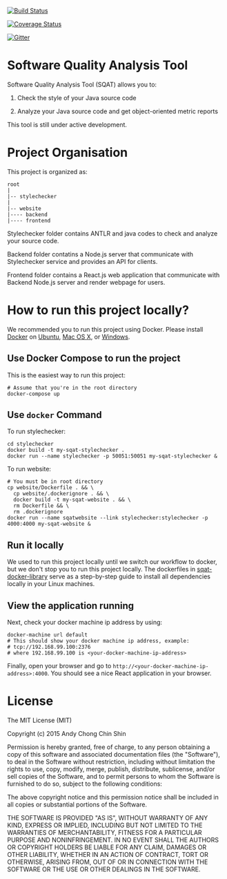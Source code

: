 [![Build Status](https://travis-ci.org/Andyccs/sqat.svg?branch=develop)](https://travis-ci.org/Andyccs/sqat)

[![Coverage Status](https://coveralls.io/repos/Andyccs/sqat/badge.svg?branch=develop&service=github)](https://coveralls.io/github/Andyccs/sqat?branch=develop)

[![Gitter](https://badges.gitter.im/Join%20Chat.svg)](https://gitter.im/Andyccs/sqat?utm_source=badge&utm_medium=badge&utm_campaign=pr-badge)

# Software Quality Analysis Tool

Software Quality Analysis Tool (SQAT) allows you to:

1. Check the style of your Java source code

2. Analyze your Java source code and get object-oriented metric reports

This tool is still under active development.

# Project Organisation

This project is organized as:

```
root
|
|-- stylechecker
|
|-- website
|---- backend
|---- frontend
```

Stylechecker folder contains ANTLR and java codes to check and analyze your source code. 

Backend folder contatins a Node.js server that communicate with Stylechecker service and provides an API for clients.

Frontend folder contains a React.js web application that communicate with Backend Node.js server and render webpage for users. 

# How to run this project locally?

We recommended you to run this project using Docker. Please install [Docker](https://docs.docker.com) on [Ubuntu](https://docs.docker.com/engine/installation/ubuntulinux/), [Mac OS X](https://docs.docker.com/engine/installation/mac/), or [Windows](https://docs.docker.com/engine/installation/windows/). 

## Use Docker Compose to run the project

This is the easiest way to run this project:

```Shell
# Assume that you're in the root directory
docker-compose up
```

## Use `docker` Command

To run stylechecker:

```Shell
cd stylechecker
docker build -t my-sqat-stylechecker .
docker run --name stylechecker -p 50051:50051 my-sqat-stylechecker &
```

To run website:

```Shell
# You must be in root directory
cp website/Dockerfile . && \
  cp website/.dockerignore . && \
  docker build -t my-sqat-website . && \
  rm Dockerfile && \
  rm .dockerignore
docker run --name sqatwebsite --link stylechecker:stylechecker -p 4000:4000 my-sqat-website &
```

## Run it locally

We used to run this project locally until we switch our workflow to docker, but we don't stop you to run this project locally. The dockerfiles in [sqat-docker-library](https://github.com/Andyccs/sqat-docker-library) serve as a step-by-step guide to install all dependencies locally in your Linux machines.

## View the application running

Next, check your docker machine ip address by using:

```Shell
docker-machine url default
# This should show your docker machine ip address, example:
# tcp://192.168.99.100:2376
# where 192.168.99.100 is <your-docker-machine-ip-address>
```

Finally, open your browser and go to `http://<your-docker-machine-ip-address>:4000`. You should see a nice React application in your browser. 

# License

The MIT License (MIT)

Copyright (c) 2015 Andy Chong Chin Shin

Permission is hereby granted, free of charge, to any person obtaining a copy
of this software and associated documentation files (the "Software"), to deal
in the Software without restriction, including without limitation the rights
to use, copy, modify, merge, publish, distribute, sublicense, and/or sell
copies of the Software, and to permit persons to whom the Software is
furnished to do so, subject to the following conditions:

The above copyright notice and this permission notice shall be included in all
copies or substantial portions of the Software.

THE SOFTWARE IS PROVIDED "AS IS", WITHOUT WARRANTY OF ANY KIND, EXPRESS OR
IMPLIED, INCLUDING BUT NOT LIMITED TO THE WARRANTIES OF MERCHANTABILITY,
FITNESS FOR A PARTICULAR PURPOSE AND NONINFRINGEMENT. IN NO EVENT SHALL THE
AUTHORS OR COPYRIGHT HOLDERS BE LIABLE FOR ANY CLAIM, DAMAGES OR OTHER
LIABILITY, WHETHER IN AN ACTION OF CONTRACT, TORT OR OTHERWISE, ARISING FROM,
OUT OF OR IN CONNECTION WITH THE SOFTWARE OR THE USE OR OTHER DEALINGS IN THE
SOFTWARE.
